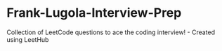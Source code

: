 # Frank-Lugola-Interview-Prep
Collection of LeetCode questions to ace the coding interview! - Created using LeetHub
